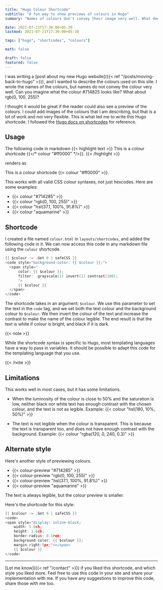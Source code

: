 ```yaml
---
title: "Hugo Colour Shortcode"
subtitle: "A fun way to show previews of colours in Hugo"
summary: "Names of colours don't convey their image very well. What does #714825 looks like? I wrote a shortcode that shows previews of colours in Hugo, so you can see them and don't have to imagine them."

date: 2021-07-21T17:30:00+05:30
lastmod: 2021-07-21T17:30:00+05:30

tags: ["hugo", "shortcodes", "colours"]

math: false

draft: false
featured: false
---
```


I was writing a [post about my new Hugo website]({{< ref "/posts/moving-back-to-hugo" >}}), and I wanted to describe the colours used on this site. I wrote the names of the colours, but names do not convey the colour very well. Can you imagine what the colour #714825 looks like? What about rgb(0, 100, 255)?

I thought it would be great if the reader could also see a preview of the colours. I could add images of the colours that I am describing, but that is a lot of work and not very flexible.  This is what led me to write this Hugo shortcode. I followed the [Hugo docs on shortcodes](https://gohugo.io/templates/shortcode-templates/) for reference. 

## Usage

The following code in markdown
{{< highlight text >}}
This is a colour shortcode {{</* colour "#ff0000" */>}}.
{{< /highlight >}}

renders as 

This is a colour shortcode {{< colour "#ff0000" >}}.

This works with all valid CSS colour syntaxes, not just hexcodes. Here are some examples:

- {{< colour "#714285" >}}
- {{< colour "rgb(0, 100, 255)" >}}
- {{< colour "hsl(37.1, 100%, 91.8%)" >}}
- {{< colour "aquamarine" >}}

## Shortcode

I created a file named `colour.html` in `layouts/shortcodes`, and added the following code in it. We can now access this code in any markdown file using the `colour` shortcode.

```go
{{ $colour := .Get 0 | safeCSS }}
<code style="background-color: {{ $colour }};"> 
  <span style="
      color: {{ $colour }};
      filter:  grayscale(1) invert(1) contrast(100);
      ">
      {{ $colour }}
  </span>
</code>
```

The shortcode takes in an argument: `$colour`.  We use this parameter to set the text in the `code` tag, and we set both the text colour and the background colour to `$colour`. We then invert the colour of the text and increase the contrast to make the name of the colour legible. The end result is that the text is white if colour is bright, and black if it is dark.

{{< note >}}

While the shortcode syntax is specific to Hugo, most templating languages have a way to pass in variables. It should be possible to adapt this code for the templating language that you use.

{{< /note >}}

## Limitations

This works well in most cases, but it has some limitations.

- When the luminosity of the colour is close to 50% and the saturation is low, neither black nor white text has enough contrast with the chosen colour, and the text is not as legible. Example: {{< colour "hsl(180, 10%,  50%)" >}}

- The text is not legible when the colour is transparent. This is because the text is transparent too, and does not have enough contrast with the background. Example: {{< colour "rgba(120, 0, 240, 0.3)" >}}

## Alternate style

Here's another style of previewing colours. 

- {{< colour-preview "#714285" >}}
- {{< colour-preview "rgb(0, 100, 255)" >}}
- {{< colour-preview "hsl(37.1, 100%, 91.8%)" >}}
- {{< colour-preview "aquamarine" >}}

The text is always legible, but the colour preview is smaller.

Here's the shortcode for this style:

```go
{{ $colour := .Get 0 | safeCSS }}
<code>
<span style="display: inline-block;
    width: 1.6ch;
    height: 1.6ch;
    border-radius: 0.1rem;
    background-color: {{ $colour }};
    margin-right:5px;"></span>
    {{ $colour }}
</code>
```

---

[Let me know]({{< ref "/contact" >}}) if you liked this shortcode, and which style you liked more. Feel free to use this code in your site and share your implementation with me. If you have any suggestions to improve this code, share those with me too.